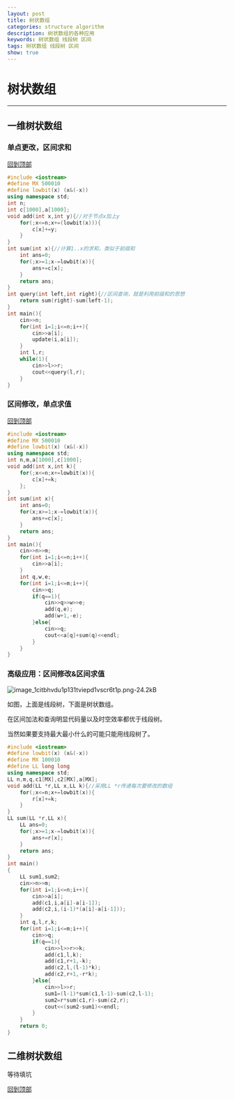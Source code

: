 ```yaml
---
layout: post
title: 树状数组
categories: structure algorithm
description: 树状数组的各种应用
keywords: 树状数组 线段树 区间
tags: 树状数组 线段树 区间
show: true
---
```


<span id = "mdgototop"></span>

# 树状数组

---

## 一维树状数组

### 单点更改，区间求和

[回到顶部](#mdgototop)

```cpp
#include <iostream> 
#define MX 500010
#define lowbit(x) (x&(-x)) 
using namespace std;
int n;
int c[1000],a[1000];
void add(int x,int y){//对于节点x加上y
	for(;x<=n;x+=(lowbit(x))){
		c[x]+=y;
	}
}
int sum(int x){//计算1..x的求和，类似于前缀和
	int ans=0;
	for(;x>=1;x-=lowbit(x)){
		ans+=c[x];
	}
	return ans;
}
int query(int left,int right){//区间查询，就是利用前缀和的思想
	return sum(right)-sum(left-1);
}
int main(){
	cin>>n;
	for(int i=1;i<=n;i++){
		cin>>a[i];
		update(i,a[i]);
	}
	int l,r;
	while(1){
		cin>>l>>r;
		cout<<query(l,r);
	}
}
```

### 区间修改，单点求值

[回到顶部](#mdgototop)

```cpp
#include <iostream>
#define MX 500010
#define lowbit(x) (x&(-x))
using namespace std;
int n,m,a[1000],c[1000];
void add(int x,int k){
    for(;x<=n;x+=lowbit(x)){
        c[x]+=k;
    };
}
int sum(int x){
    int ans=0;
    for(x;x>=1;x-=lowbit(x)){
        ans+=c[x];
    }
    return ans;
}
int main(){
    cin>>n>>m;
    for(int i=1;i<=n;i++){
        cin>>a[i];
    }
    int q,w,e;
    for(int i=1;i<=m;i++){
        cin>>q;
        if(q==1){
            cin>>q>>w>>e;
            add(q,e);   
            add(w+1,-e);
        }else{
            cin>>q;
            cout<<a[q]+sum(q)<<endl;
        }
    }
}
```

### 高级应用：区间修改&区间求值

![image_1citbhvdu1p131tviepd1vscr6t1p.png-24.2kB][1]

如图，上面是线段树，下面是树状数组。

在区间加法和查询明显代码量以及时空效率都优于线段树。

当然如果要支持最大最小什么的可能只能用线段树了。

```cpp
#include <iostream>
#define lowbit(x) (x&(-x))
#define MX 100010
#define LL long long 
using namespace std;
LL n,m,q,c1[MX],c2[MX],a[MX];
void add(LL *r,LL x,LL k){//采用LL *r传递每次要修改的数组
    for(;x<=n;x+=lowbit(x)){
        r[x]+=k;
    }
}
LL sum(LL *r,LL x){
    LL ans=0;
    for(;x>=1;x-=lowbit(x)){
        ans+=r[x];
    }
    return ans;
}
int main()
{
    LL sum1,sum2;
    cin>>n>>m;
    for(int i=1;i<=n;i++){
        cin>>a[i];
        add(c1,i,a[i]-a[i-1]);
        add(c2,i,(i-1)*(a[i]-a[i-1]));
    }
    int q,l,r,k;
    for(int i=1;i<=m;i++){
        cin>>q;
        if(q==1){
            cin>>l>>r>>k;
            add(c1,l,k);
            add(c1,r+1,-k);
            add(c2,l,(l-1)*k);
            add(c2,r+1,-r*k);
        }else{
            cin>>l>>r;
            sum1=(l-1)*sum(c1,l-1)-sum(c2,l-1);
            sum2=r*sum(c1,r)-sum(c2,r);
            cout<<(sum2-sum1)<<endl;
        }
    }
    return 0;
}
```

## 二维树状数组

等待填坑

[回到顶部](#mdgototop)


  [1]: http://static.zybuluo.com/zhshh/4in1i4epvvf13esrr05agv40/image_1citbhvdu1p131tviepd1vscr6t1p.png